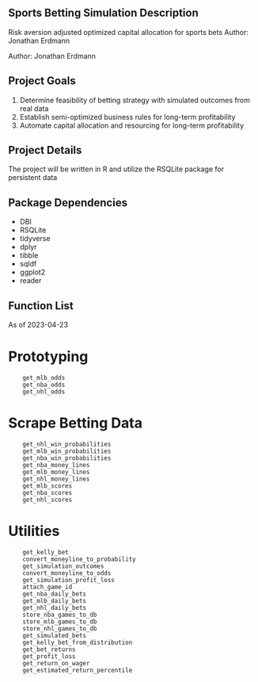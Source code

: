 ## Sports Betting Simulation Description
Risk aversion adjusted optimized capital allocation for sports bets
  Author: Jonathan Erdmann

Author: Jonathan Erdmann

## Project Goals
  1. Determine feasibility of betting strategy with simulated outcomes from real data
  2. Establish semi-optimized business rules for long-term profitability
  3. Automate capital allocation and resourcing for long-term profitability

## Project Details
  The project will be written in R and utilize the RSQLite package for persistent data

## Package Dependencies
  - DBI
  - RSQLite
  - tidyverse
  - dplyr
  - tibble
  - sqldf
  - ggplot2
  - reader
  
  
## Function List

  As of 2023-04-23

# Prototyping
        get_mlb_odds
        get_nba_odds
        get_nhl_odds

# Scrape Betting Data
        get_nhl_win_probabilities
        get_mlb_win_probabilities
        get_nba_win_probabilities
        get_nba_money_lines
        get_mlb_money_lines
        get_nhl_money_lines
        get_mlb_scores
        get_nba_scores
        get_nhl_scores

# Utilities
        get_kelly_bet
        convert_moneyline_to_probability
        get_simulation_outcomes
        convert_moneyline_to_odds
        get_simulation_profit_loss
        attach_game_id
        get_nba_daily_bets
        get_mlb_daily_bets
        get_nhl_daily_bets
        store_nba_games_to_db
        store_mlb_games_to_db
        store_nhl_games_to_db
        get_simulated_bets
        get_kelly_bet_from_distribution
        get_bet_returns
        get_profit_loss
        get_return_on_wager
        get_estimated_return_percentile